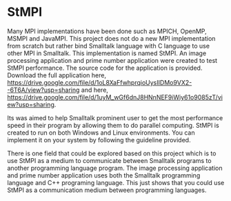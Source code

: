 # StMPI

Many MPI implementations have been done such as MPICH, OpenMP, MSMPI and JavaMPI. This project does not do a new MPI implementation from scratch but rather bind Smalltalk language with C language to use other MPI in Smalltalk. This implementation is named StMPI. An image processing application and prime number application were created to test StMPI performance. The source code for the application is provided. Download the full application here, https://drive.google.com/file/d/1oL8XaFfwhprqioUysIIDMo9VX2--6T6A/view?usp=sharing and here, https://drive.google.com/file/d/1uyM_wGf6dnJ8HNnNEF9iWiy61o9085zT/view?usp=sharing.

Its was aimed to help Smalltalk prominent user to get the most performance speed in their program by allowing them to do parallel computing. StMPI is created to run on both Windows and Linux environments. You can implement it on your system by following the guideline provided.

There is one field that could be explored based on this project which is to use StMPI as a medium to communicate between Smalltalk programs to another programming language program. The image processing application and prime number application uses both the Smalltalk programming language and C++ programing language. This just shows that you could use StMPI as a communication medium between programming languages. 
